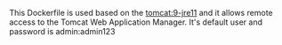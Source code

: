 This Dockerfile is used based on the [tomcat:9-jre11](https://hub.docker.com/_/tomcat/) and it allows remote access to the Tomcat Web Application Manager.
It's default user and password is admin:admin123
